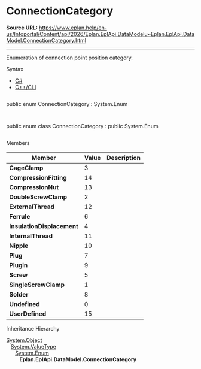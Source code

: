 # ConnectionCategory

**Source URL:** https://www.eplan.help/en-us/Infoportal/Content/api/2026/Eplan.EplApi.DataModelu~Eplan.EplApi.DataModel.ConnectionCategory.html

---

Enumeration of connection point position category.

Syntax

- [C#](#i-syntax-CS)
- [C++/CLI](#i-syntax-CPP2005)

```
```
public enum ConnectionCategory : System.Enum
```
```

```
```
public enum class ConnectionCategory : public System.Enum
```
```

Members

| Member | Value | Description |
| --- | --- | --- |
| **CageClamp** | 3 |  |
| **CompressionFitting** | 14 |  |
| **CompressionNut** | 13 |  |
| **DoubleScrewClamp** | 2 |  |
| **ExternalThread** | 12 |  |
| **Ferrule** | 6 |  |
| **InsulationDisplacement** | 4 |  |
| **InternalThread** | 11 |  |
| **Nipple** | 10 |  |
| **Plug** | 7 |  |
| **Plugin** | 9 |  |
| **Screw** | 5 |  |
| **SingleScrewClamp** | 1 |  |
| **Solder** | 8 |  |
| **Undefined** | 0 |  |
| **UserDefined** | 15 |  |

Inheritance Hierarchy

[System.Object](#)  
   [System.ValueType](#)  
      [System.Enum](#)  
         **Eplan.EplApi.DataModel.ConnectionCategory**
